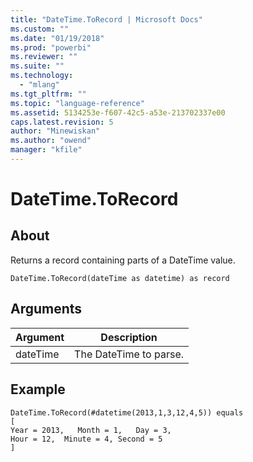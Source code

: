 ```yaml
---
title: "DateTime.ToRecord | Microsoft Docs"
ms.custom: ""
ms.date: "01/19/2018"
ms.prod: "powerbi"
ms.reviewer: ""
ms.suite: ""
ms.technology: 
  - "mlang"
ms.tgt_pltfrm: ""
ms.topic: "language-reference"
ms.assetid: 5134253e-f607-42c5-a53e-213702337e00
caps.latest.revision: 5
author: "Minewiskan"
ms.author: "owend"
manager: "kfile"
---
```

# DateTime.ToRecord

  
## About  
Returns a record containing parts of a DateTime value.  
  
```  
DateTime.ToRecord(dateTime as datetime) as record  
```  
  
## Arguments  
  
|Argument|Description|  
|------------|---------------|  
|dateTime|The DateTime to parse.|  
  
## Example  
  
```  
DateTime.ToRecord(#datetime(2013,1,3,12,4,5)) equals  
[             
Year = 2013,   Month = 1,   Day = 3,         
Hour = 12,  Minute = 4, Second = 5  
]  
```  
